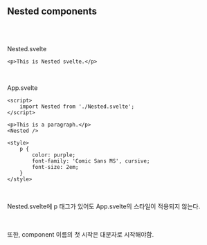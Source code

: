 ## Nested components

<br>
<br>

Nested.svelte

```svelte
<p>This is Nested svelte.</p>
```

<br>

App.svelte

```svelte
<script>
	import Nested from './Nested.svelte';
</script>

<p>This is a paragraph.</p>
<Nested />

<style>
	p {
		color: purple;
		font-family: 'Comic Sans MS', cursive;
		font-size: 2em;
	}
</style>
```

<br>

Nested.svelte에 p 태그가 있어도
App.svelte의 스타일이 적용되지 않는다.

<br>

또한, component 이름의 첫 시작은 대문자로 시작해야함.

